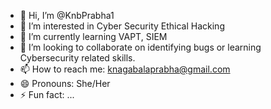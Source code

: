 - 👋 Hi, I’m @KnbPrabha1
- 👀 I’m interested in Cyber Security Ethical Hacking
- 🌱 I’m currently learning VAPT, SIEM
- 💞️ I’m looking to collaborate on identifying bugs or learning Cybersecurity related skills.
- 📫 How to reach me: knagabalaprabha@gmail.com
- 😄 Pronouns: She/Her
- ⚡ Fun fact: ...

<!---
KnbPrabha1/KnbPrabha1 is a ✨ special ✨ repository because its `README.md` (this file) appears on your GitHub profile.
You can click the Preview link to take a look at your changes.
--->
